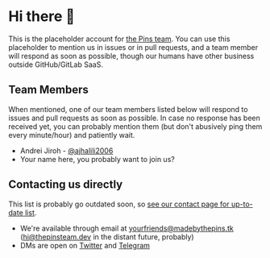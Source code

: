 # Hi there 👋

This is the placeholder account for [the Pins team](https://github.com/MadeByThePinsHub). You can use this placeholder to mention us in issues
or in pull requests, and a team member will respond as soon as possible, though our humans have other business outside GitHub/GitLab SaaS.

## Team Members
When mentioned, one of our team members listed below will respond to issues and pull requests as soon as possible. In case no response has been
received yet, you can probably mention them (but don't abusively ping them every minute/hour) and patiently wait.

* Andrei Jiroh - [@ajhalili2006](https://github.com/ajhalili2006)
* Your name here, you probably want to join us?

## Contacting us directly

This list is probably go outdated soon, so [see our contact page for up-to-date list](https://madebythepins.tk/contact).

* We're available through email at <yourfriends@madebythepins.tk> (<hi@thepinsteam.dev> in the distant future, probably)
* DMs are open on [Twitter](https://twitter.com/ThePinsTeam) and [Telegram](https://t.me/ThePinsTeam)
